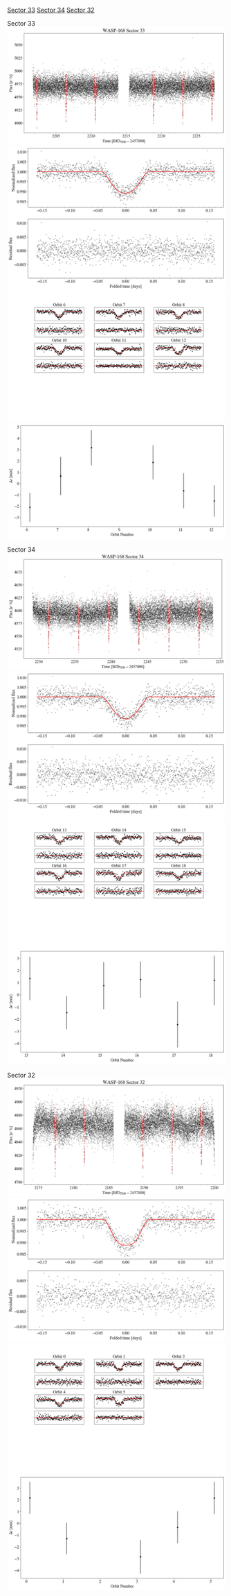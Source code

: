 [Sector 33](#sector33)
[Sector 34](#sector34)
[Sector 32](#sector32)

<a name = "sector33"></a>
Sector 33
![alt text](/tt/WASP-168_Sector_33/WASP-168_Sector_33_a_TimeSeries.png)
![alt text](/tt/WASP-168_Sector_33/WASP-168_Sector_33_b_FoldedLightCurve.png)
![alt text](/tt/WASP-168_Sector_33/WASP-168_Sector_33_b_IndividualTransitsWithFit.png)
![alt text](/tt/WASP-168_Sector_33/WASP-168_Sector_33_c_TimingResiduals.png)

<a name = "sector34"></a>
Sector 34
![alt text](/tt/WASP-168_Sector_34/WASP-168_Sector_34_a_TimeSeries.png)
![alt text](/tt/WASP-168_Sector_34/WASP-168_Sector_34_b_FoldedLightCurve.png)
![alt text](/tt/WASP-168_Sector_34/WASP-168_Sector_34_b_IndividualTransitsWithFit.png)
![alt text](/tt/WASP-168_Sector_34/WASP-168_Sector_34_c_TimingResiduals.png)

<a name = "sector32"></a>
Sector 32
![alt text](/tt/WASP-168_Sector_32/WASP-168_Sector_32_a_TimeSeries.png)
![alt text](/tt/WASP-168_Sector_32/WASP-168_Sector_32_b_FoldedLightCurve.png)
![alt text](/tt/WASP-168_Sector_32/WASP-168_Sector_32_b_IndividualTransitsWithFit.png)
![alt text](/tt/WASP-168_Sector_32/WASP-168_Sector_32_c_TimingResiduals.png)

